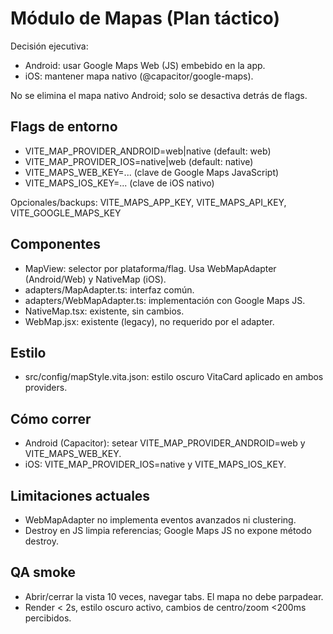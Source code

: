 # Módulo de Mapas (Plan táctico)

Decisión ejecutiva:
- Android: usar Google Maps Web (JS) embebido en la app.
- iOS: mantener mapa nativo (@capacitor/google-maps).

No se elimina el mapa nativo Android; solo se desactiva detrás de flags.

## Flags de entorno

- VITE_MAP_PROVIDER_ANDROID=web|native  (default: web)
- VITE_MAP_PROVIDER_IOS=native|web      (default: native)
- VITE_MAPS_WEB_KEY=...    (clave de Google Maps JavaScript)
- VITE_MAPS_IOS_KEY=...    (clave de iOS nativo)

Opcionales/backups: VITE_MAPS_APP_KEY, VITE_MAPS_API_KEY, VITE_GOOGLE_MAPS_KEY

## Componentes

- MapView: selector por plataforma/flag. Usa WebMapAdapter (Android/Web) y NativeMap (iOS).
- adapters/MapAdapter.ts: interfaz común.
- adapters/WebMapAdapter.ts: implementación con Google Maps JS.
- NativeMap.tsx: existente, sin cambios.
- WebMap.jsx: existente (legacy), no requerido por el adapter.

## Estilo

- src/config/mapStyle.vita.json: estilo oscuro VitaCard aplicado en ambos providers.

## Cómo correr

- Android (Capacitor): setear VITE_MAP_PROVIDER_ANDROID=web y VITE_MAPS_WEB_KEY.
- iOS: VITE_MAP_PROVIDER_IOS=native y VITE_MAPS_IOS_KEY.

## Limitaciones actuales

- WebMapAdapter no implementa eventos avanzados ni clustering.
- Destroy en JS limpia referencias; Google Maps JS no expone método destroy.

## QA smoke

- Abrir/cerrar la vista 10 veces, navegar tabs. El mapa no debe parpadear.
- Render < 2s, estilo oscuro activo, cambios de centro/zoom <200ms percibidos.
